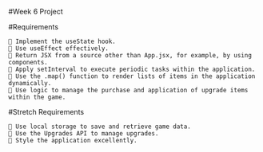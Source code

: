 #Week 6 Project

#Requirements

    🎯 Implement the useState hook.
    🎯 Use useEffect effectively.
    🎯 Return JSX from a source other than App.jsx, for example, by using components.
    🎯 Apply setInterval to execute periodic tasks within the application.
    🎯 Use the .map() function to render lists of items in the application dynamically.
    🎯 Use logic to manage the purchase and application of upgrade items within the game.

#Stretch Requirements

    🏹 Use local storage to save and retrieve game data.
    🏹 Use the Upgrades API to manage upgrades.
    🏹 Style the application excellently.
